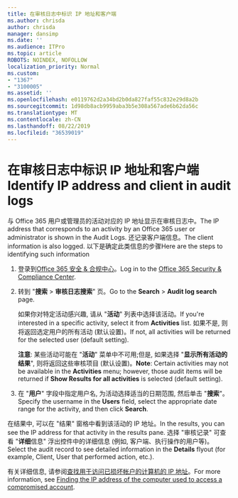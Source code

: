 ```yaml
---
title: 在审核日志中标识 IP 地址和客户端
ms.author: chrisda
author: chrisda
manager: dansimp
ms.date: ''
ms.audience: ITPro
ms.topic: article
ROBOTS: NOINDEX, NOFOLLOW
localization_priority: Normal
ms.custom:
- "1367"
- "3100005"
ms.assetid: ''
ms.openlocfilehash: e0119762d2a34bd2b0da827faf55c832e29d8a2b
ms.sourcegitcommit: 1d98db8acb9959aba3b5e308a567ade6b62da56c
ms.translationtype: MT
ms.contentlocale: zh-CN
ms.lasthandoff: 08/22/2019
ms.locfileid: "36539019"
---
```

# <a name="identify-ip-address-and-client-in-audit-logs"></a><span data-ttu-id="233d0-102">在审核日志中标识 IP 地址和客户端</span><span class="sxs-lookup"><span data-stu-id="233d0-102">Identify IP address and client in audit logs</span></span>

<span data-ttu-id="233d0-103">与 Office 365 用户或管理员的活动对应的 IP 地址显示在审核日志中。</span><span class="sxs-lookup"><span data-stu-id="233d0-103">The IP address that corresponds to an activity by an Office 365 user or administrator is shown in the Audit Logs.</span></span> <span data-ttu-id="233d0-104">还记录客户端信息。</span><span class="sxs-lookup"><span data-stu-id="233d0-104">The client information is also logged.</span></span> <span data-ttu-id="233d0-105">以下是确定此类信息的步骤</span><span class="sxs-lookup"><span data-stu-id="233d0-105">Here are the steps to identifying such information</span></span>

1. <span data-ttu-id="233d0-106">登录到[Office 365 安全 & 合规中心](https://protection.office.com/)。</span><span class="sxs-lookup"><span data-stu-id="233d0-106">Log in to the [Office 365 Security & Compliance Center](https://protection.office.com/).</span></span>

2. <span data-ttu-id="233d0-107">转到 "**搜索** > **审核日志搜索**" 页。</span><span class="sxs-lookup"><span data-stu-id="233d0-107">Go to the **Search** > **Audit log search** page.</span></span>

   <span data-ttu-id="233d0-108">如果你对特定活动感兴趣, 请从 "**活动**" 列表中选择该活动。</span><span class="sxs-lookup"><span data-stu-id="233d0-108">If you're interested in a specific activity, select it from **Activities** list.</span></span> <span data-ttu-id="233d0-109">如果不是, 则将返回选定用户的所有活动 (默认设置)。</span><span class="sxs-lookup"><span data-stu-id="233d0-109">If not, all activities will be returned for the selected user (default setting).</span></span>

   <span data-ttu-id="233d0-110">**注意**: 某些活动可能在 "**活动**" 菜单中不可用;但是, 如果选择 "**显示所有活动的结果**", 则将返回这些审核项目 (默认设置)。</span><span class="sxs-lookup"><span data-stu-id="233d0-110">**Note**: Certain activities may not be available in the **Activities** menu; however, those audit items will be returned if **Show Results for all activities** is selected (default setting).</span></span>

3. <span data-ttu-id="233d0-111">在 "**用户**" 字段中指定用户名, 为活动选择适当的日期范围, 然后单击 "**搜索**"。</span><span class="sxs-lookup"><span data-stu-id="233d0-111">Specify the username in the **Users** field, select the appropriate date range for the activity, and then click **Search**.</span></span>

<span data-ttu-id="233d0-112">在结果中, 可以在 "结果" 窗格中看到该活动的 IP 地址。</span><span class="sxs-lookup"><span data-stu-id="233d0-112">In the results, you can see the IP address for that activity in the results pane.</span></span> <span data-ttu-id="233d0-113">选择 "审核记录" 可查看 "**详细**信息" 浮出控件中的详细信息 (例如, 客户端、执行操作的用户等)。</span><span class="sxs-lookup"><span data-stu-id="233d0-113">Select the audit record to see detailed information in the **Details** flyout (for example, Client, User that performed action, etc.).</span></span>

<span data-ttu-id="233d0-114">有关详细信息, 请参阅[查找用于访问已损坏帐户的计算机的 IP 地址](https://docs.microsoft.com/office365/securitycompliance/auditing-troubleshooting-scenarios#finding-the-ip-address-of-the-computer-used-to-access-a-compromised-account)。</span><span class="sxs-lookup"><span data-stu-id="233d0-114">For more information, see [Finding the IP address of the computer used to access a compromised account](https://docs.microsoft.com/office365/securitycompliance/auditing-troubleshooting-scenarios#finding-the-ip-address-of-the-computer-used-to-access-a-compromised-account).</span></span>
